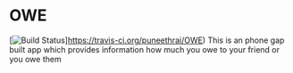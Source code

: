 OWE
===
[![Build Status](https://travis-ci.org/puneethrai/OWE.png?branch=master)]https://travis-ci.org/puneethrai/OWE)
This is an phone gap built app which provides information how much you owe to your friend or you owe them
